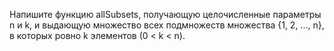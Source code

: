 Напишите функцию allSubsets, получающую целочисленные параметры n и k, и выдающую множество всех подмножеств множества {1, 2, ..., n}, в которых ровно k элементов (0 < k < n). 